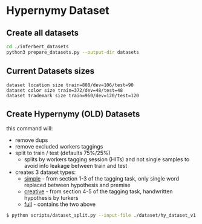 # Hypernymy Dataset

## Create all datasets

```bash
cd ./inferbert_datasets
python3 prepare_datasets.py --output-dir datasets
```

## Current Datasets sizes

```
dataset location size train=808/dev=106/test=90
dataset color size train=372/dev=48/test=48
dataset trademark size train=960/dev=120/test=120
```


## Create Hypernymy (OLD) Datasets

this command will:

* remove dups
* remove excluded workers taggings
* split to train / test (defaults 75%/25%)
  * splits by workers tagging session (HITs) and not single samples to avoid info leakage between train and test
* creates 3 dataset types:
  * [simple](./dataset/dataset_simple) - from section 1-3 of the tagging task, only single word replaced between hypothesis and premise
  * [creative](./dataset/dataset_creative) - from section 4-5 of the tagging task, handwritten hypothesis by turkers
  * [full](./dataset/dataset_full) - contains the two above


```bash
$ python scripts/dataset_split.py --input-file ./dataset/hy_dataset_v1.json --output-dir dataset/
```
